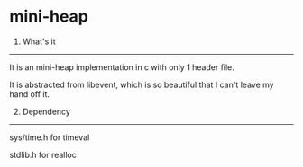 mini-heap
=========

1. What's it
-----------------------

It is an mini-heap implementation in c with only 1 header file.

It is abstracted from libevent, which is so beautiful that I can't leave my hand off it.

2. Dependency
-----------------------

sys/time.h for timeval

stdlib.h for realloc